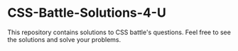 # CSS-Battle-Solutions-4-U
This repository contains solutions to CSS battle's questions. Feel free to see the solutions and solve your problems.
